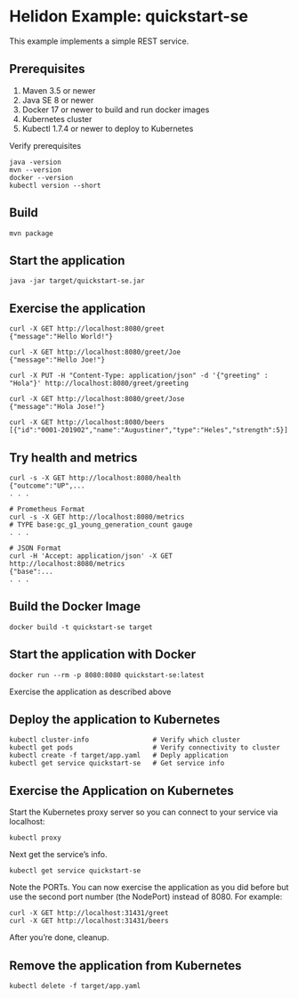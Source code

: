
# Helidon Example: quickstart-se

This example implements a simple REST service.

## Prerequisites

1. Maven 3.5 or newer
2. Java SE 8 or newer
3. Docker 17 or newer to build and run docker images
4. Kubernetes cluster
5. Kubectl 1.7.4 or newer to deploy to Kubernetes

Verify prerequisites
```
java -version
mvn --version
docker --version
kubectl version --short
```

## Build

```
mvn package
```

## Start the application

```
java -jar target/quickstart-se.jar
```

## Exercise the application

```
curl -X GET http://localhost:8080/greet
{"message":"Hello World!"}

curl -X GET http://localhost:8080/greet/Joe
{"message":"Hello Joe!"}

curl -X PUT -H "Content-Type: application/json" -d '{"greeting" : "Hola"}' http://localhost:8080/greet/greeting

curl -X GET http://localhost:8080/greet/Jose
{"message":"Hola Jose!"}

curl -X GET http://localhost:8080/beers
[{"id":"0001-201902","name":"Augustiner","type":"Heles","strength":5}]
```

## Try health and metrics

```
curl -s -X GET http://localhost:8080/health
{"outcome":"UP",...
. . .

# Prometheus Format
curl -s -X GET http://localhost:8080/metrics
# TYPE base:gc_g1_young_generation_count gauge
. . .

# JSON Format
curl -H 'Accept: application/json' -X GET http://localhost:8080/metrics
{"base":...
. . .

```

## Build the Docker Image

```
docker build -t quickstart-se target
```

## Start the application with Docker

```
docker run --rm -p 8080:8080 quickstart-se:latest
```

Exercise the application as described above

## Deploy the application to Kubernetes

```
kubectl cluster-info                # Verify which cluster
kubectl get pods                    # Verify connectivity to cluster
kubectl create -f target/app.yaml   # Deply application
kubectl get service quickstart-se   # Get service info
```

## Exercise the Application on Kubernetes
Start the Kubernetes proxy server so you can connect to your service via localhost:
```
kubectl proxy
```
Next get the service’s info.
```
kubectl get service quickstart-se
```
Note the PORTs. You can now exercise the application as you did before but use the second port number (the NodePort) instead of 8080. For example:
```
curl -X GET http://localhost:31431/greet
curl -X GET http://localhost:31431/beers
```
After you’re done, cleanup.

## Remove the application from Kubernetes
```
kubectl delete -f target/app.yaml
```